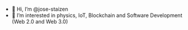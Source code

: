 - 👋 Hi, I’m @jose-staizen
- 👀 I’m interested in physics, IoT, Blockchain and Software Development (Web 2.0 and Web 3.0)

<!---
jose-staizen/jose-staizen is a ✨ special ✨ repository because its `README.md` (this file) appears on your GitHub profile.
You can click the Preview link to take a look at your changes.
--->
